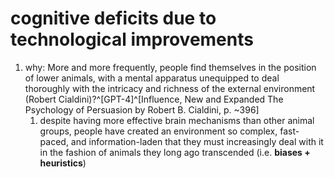 # cognitive deficits due to technological improvements
1. why: More and more frequently, people find themselves in the position of lower animals, with a mental apparatus unequipped to deal thoroughly with the intricacy and richness of the external environment (Robert Cialdini)?^[GPT-4]^[Influence, New and Expanded The Psychology of Persuasion by Robert B. Cialdini, p. ~396]
	1. despite having more effective brain mechanisms than other animal groups, people have created an environment so complex, fast-paced, and information-laden that they must increasingly deal with it in the fashion of animals they long ago transcended (i.e. **biases + heuristics**)